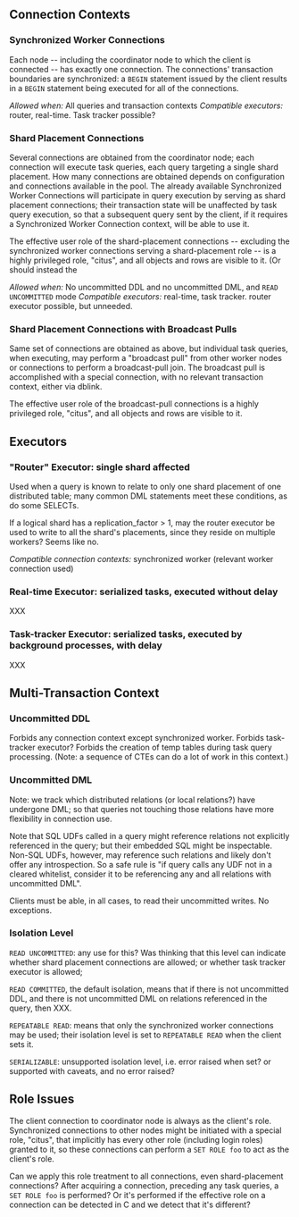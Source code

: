 ## Connection Contexts

### Synchronized Worker Connections

Each node -- including the coordinator node to which the client is connected -- has
exactly one connection. The connections' transaction boundaries are synchronized:
a `BEGIN` statement issued by the client results in a `BEGIN` statement being executed
for all of the connections.

*Allowed when:* All queries and transaction contexts
*Compatible executors:* router, real-time. Task tracker possible?

### Shard Placement Connections

Several connections are obtained from the coordinator node; each connection will
execute task queries, each query targeting a single shard placement. How many 
connections are obtained depends on configuration and connections available in the pool.
The already available Synchronized Worker Connections will participate in query
execution by serving as shard placement connections; their transaction state will
be unaffected by task query execution, so that a subsequent query sent by the client,
if it requires a Synchronized Worker Connection context, will be able to use it.

The effective user role of the shard-placement connections -- excluding
the synchronized worker connections serving a shard-placement role -- is a highly 
privileged role, "citus", and all objects and rows are visible to it. (Or should
instead the

*Allowed when:* No uncommitted DDL and no uncommitted DML, and `READ UNCOMMITTED` mode
*Compatible executors:* real-time, task tracker. router executor possible, but unneeded.

### Shard Placement Connections with Broadcast Pulls

Same set of connections are obtained as above, but individual task queries, when executing,
may perform a "broadcast pull" from other worker nodes or connections to perform
a broadcast-pull join. The broadcast pull is accomplished with a special connection,
with no relevant transaction context, either via dblink. 

The effective user role of the broadcast-pull connections is a highly privileged role, 
"citus", and all objects and rows are visible to it.

## Executors

### "Router" Executor: single shard affected

Used when a query is known to relate to only one shard placement of one distributed table;
many common DML statements meet these conditions, as do some SELECTs. 

If a logical shard has a replication_factor > 1, may the router executor be used to write
to all the shard's placements, since they reside on multiple workers? Seems like no.

*Compatible connection contexts:* synchronized worker (relevant worker connection used)

### Real-time Executor: serialized tasks, executed without delay

XXX

### Task-tracker Executor: serialized tasks, executed by background processes, with delay

XXX

## Multi-Transaction Context

### Uncommitted DDL

Forbids any connection context except synchronized worker.
Forbids task-tracker executor?
Forbids the creation of temp tables during task query processing. (Note: a sequence of CTEs
can do a lot of work in this context.)

### Uncommitted DML

Note: we track which distributed relations (or local relations?) have undergone DML;
so that queries not touching those relations have more flexibility in connection
use.

Note that SQL UDFs called in a query might reference relations not explicitly referenced
in the query; but their embedded SQL might be inspectable. Non-SQL UDFs, however,
may reference such relations and likely don't offer any introspection. So a safe rule
is "if query calls any UDF not in a cleared whitelist, consider it to be referencing
any and all relations with uncommitted DML".

Clients must be able, in all cases, to read their uncommitted writes. No exceptions.

### Isolation Level

`READ UNCOMMITTED`: any use for this? Was thinking that this level can indicate
whether shard placement connections are allowed; or whether task tracker executor
is allowed; 

`READ COMMITTED`, the default isolation, means that if there is not uncommitted DDL,
and there is not uncommitted DML on relations referenced in the query, then XXX.

`REPEATABLE READ`: means that only the synchronized worker connections may be used; 
their isolation level is set to `REPEATABLE READ` when the client sets it.

`SERIALIZABLE`: unsupported isolation level, i.e. error raised when set? 
or supported with caveats, and no error raised? 

## Role Issues

The client connection to coordinator node is always as the client's role.
Synchronized connections to other nodes might be initiated with a special role, "citus",
that implicitly has every other role (including login roles) granted to it, so these
connections can perform a `SET ROLE foo` to act as the client's role.

Can we apply this role treatment to all connections, even shard-placement connections?
After acquiring a connection, preceding any task queries, a `SET ROLE foo` is performed?
Or it's performed if the effective role on a connection can be detected in C and we
detect that it's different?

